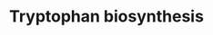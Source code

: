 ---
annotations:
- type: Pathway Ontology
  value: tryptophan biosynthetic pathway
authors:
- M.Braymer
- MaintBot
- Ddigles
- Egonw
- Mkutmon
- DeSl
- Khanspers
- Eweitz
description: 'Biosynthesis of the aromatic amino acids tryptophan, tyrosine, and phenylalanine
  proceeds via a common pathway to chorismate, at which point the pathway branches
  (CITS:[Jones][1943992]).  One branch proceeds to tryptophan, and the other to tyrosine
  and phenylalanine (CITS:[Jones]).  The series of reactions to chorismate, called
  the shikimate pathway, and the series of reactions from chorismate to tryptophan
  have been found to be common to all eukaryotes and prokaryotes studied thus far
  (as reported in (CITS:[1943992])). In contrast, there appears to be two separate
  routes from chorismate to tyrosine and phenylalanine, only one of which has been
  found in S. cerevisiae (CITS:[1943992]).  Aromatic amino acid biosynthesis in S.
  cerevisiae is controlled by a combination of feedback inhibition, activation of
  enzyme activity, and regulation of enzyme synthesis (CITS:[Jones][1943992]).  The
  first step in the tryptophan branch is feedback inhibited by tryptophan, and the
  first step in the phenylalanine-tyrosine branch is feedback inhibited by tyrosine
  and activated by tryptophan (CITS:[1943992]).  The transcriptional activator GCN4
  regulates most of the genes encoding for the aromatic amino acid biosynthetic enzymes;
  however, no GCN4 regulation was found for TRP1 of the tryptophan branch, TYR1 of
  the tyrosine branch or ARO7 of the tyrosine and phenylalanine branch (CITS:[1943992]).  SOURCE:
  SGD pathways, http://pathway.yeastgenome.org/server.html Based on http://pathway.yeastgenome.org/biocyc/'
last-edited: 2021-05-20
organisms:
- Saccharomyces cerevisiae
redirect_from:
- /index.php/Pathway:WP165
- /instance/WP165
schema-jsonld:
- '@context': https://schema.org/
  '@id': https://wikipathways.github.io/pathways/WP165.html
  '@type': Dataset
  creator:
    '@type': Organization
    name: WikiPathways
  description: 'Biosynthesis of the aromatic amino acids tryptophan, tyrosine, and
    phenylalanine proceeds via a common pathway to chorismate, at which point the
    pathway branches (CITS:[Jones][1943992]).  One branch proceeds to tryptophan,
    and the other to tyrosine and phenylalanine (CITS:[Jones]).  The series of reactions
    to chorismate, called the shikimate pathway, and the series of reactions from
    chorismate to tryptophan have been found to be common to all eukaryotes and prokaryotes
    studied thus far (as reported in (CITS:[1943992])). In contrast, there appears
    to be two separate routes from chorismate to tyrosine and phenylalanine, only
    one of which has been found in S. cerevisiae (CITS:[1943992]).  Aromatic amino
    acid biosynthesis in S. cerevisiae is controlled by a combination of feedback
    inhibition, activation of enzyme activity, and regulation of enzyme synthesis
    (CITS:[Jones][1943992]).  The first step in the tryptophan branch is feedback
    inhibited by tryptophan, and the first step in the phenylalanine-tyrosine branch
    is feedback inhibited by tyrosine and activated by tryptophan (CITS:[1943992]).  The
    transcriptional activator GCN4 regulates most of the genes encoding for the aromatic
    amino acid biosynthetic enzymes; however, no GCN4 regulation was found for TRP1
    of the tryptophan branch, TYR1 of the tyrosine branch or ARO7 of the tyrosine
    and phenylalanine branch (CITS:[1943992]).  SOURCE: SGD pathways, http://pathway.yeastgenome.org/server.html
    Based on http://pathway.yeastgenome.org/biocyc/'
  keywords:
  - TRP1
  - N-(5'-Phosphoribosyl)anthranilate
  - L-tryptophan
  - chorismate
  - L-serine
  - TRP3
  - L-glutamine
  - L-glutamate
  - carbon dioxide
  - TRP5
  - pyruvate
  - TRP2
  - TRP4
  - Indole-3-glycerophosphate
  - PRPP
  - anthranilate
  - pyrophosphate
  - glyceraldehyde-3-phosphate
  - water
  license: CC0
  name: Tryptophan biosynthesis
seo: CreativeWork
title: Tryptophan biosynthesis
wpid: WP165
---
